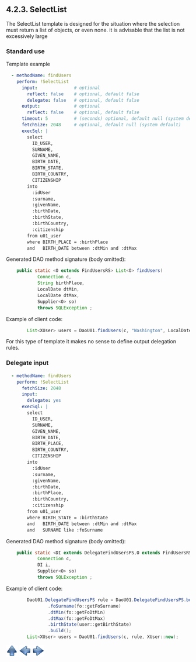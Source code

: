 ## 4.2.3. SelectList


The SelectList template is designed for the situation where the selection must return a list of objects, or even none. it is advisable that the list is not excessively large

### Standard use

Template example

~~~yaml
  - methodName: findUsers
    perform: !SelectList
      input:              # optional
        reflect: false    # optional, default false
        delegate: false   # optional, default false
      output:             # optional
        reflect: false    # optional, default false
      timeout: 5          # (seconds) optional, default null (system default)
      fetchSize: 2048     # optional, default null (system default)
      execSql: |
        select
          ID_USER,
          SURNAME,
          GIVEN_NAME,
          BIRTH_DATE,
          BIRTH_STATE,
          BIRTH_COUNTRY,
          CITIZENSHIP
        into
          :idUser
          :surname,
          :givenName,
          :birthDate,
          :birthState,
          :birthCountry,
          :citizenship
        from u01_user
        where BIRTH_PLACE = :birthPlace
        and   BIRTH_DATE between :dtMin and :dtMax
~~~

Generated DAO method signature (body omitted):

~~~java
    public static <O extends FindUsersRS> List<O> findUsers(
            Connection c,
            String birthPlace,
            LocalDate dtMin,
            LocalDate dtMax,
            Supplier<O> so)
            throws SQLException ;
~~~

Example of client code:

~~~java
        List<XUser> users = DaoU01.findUsers(c, "Washington", LocalDate.of(1980, 1, 1), LocalDate.of(1985, 12, 31), XUser::new);
~~~

For this type of template it makes no sense to define output delegation rules.

### Delegate input

~~~yaml
  - methodName: findUsers
    perform: !SelectList
      fetchSize: 2048
      input:
        delegate: yes
      execSql: |
        select
          ID_USER,
          SURNAME,
          GIVEN_NAME,
          BIRTH_DATE,
          BIRTH_PLACE,
          BIRTH_COUNTRY,
          CITIZENSHIP
        into
          :idUser
          :surname,
          :givenName,
          :birthDate,
          :birthPlace,
          :birthCountry,
          :citizenship
        from u01_user
        where BIRTH_STATE = :birthState
        and   BIRTH_DATE between :dtMin and :dtMax
        and   SURNAME like :foSurname
~~~

Generated DAO method signature (body omitted):

~~~java
    public static <DI extends DelegateFindUsersPS,O extends FindUsersRS> List<O> findUsers(
            Connection c,
            DI i,
            Supplier<O> so)
            throws SQLException ;
~~~

Example of client code:

~~~java
        DaoU01.DelegateFindUsersPS rule = DaoU01.DelegateFindUsersPS.builder()
                .foSurname(fo::getFoSurname)
                .dtMin(fo::getFoDtMin)
                .dtMax(fo::getFoDtMax)
                .birthState(user::getBirthState)
                .build();
        List<XUser> users = DaoU01.findUsers(c, rule, XUser::new);
~~~

[![Up](go-up.png)](ConfigYaml.md) [![Next](go-previous.png)](SelectOptional.md) [![Next](go-next.png)](CursorForSelect.md)